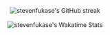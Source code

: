 <div align="center">
  <img
    src="https://github-readme-streak-stats.herokuapp.com/?user=stevenfukase&theme=highcontrast"
    alt="stevenfukase's GitHub streak"
  />
</div>

<br />

<div align="center">
  <img
    src="https://github-readme-stats.vercel.app/api/wakatime?username=stevenfukase&title_color=fa8000&bg_color=000000&text_color=ffffff&border_color=b6b6b6&langs_count=4&layout=compact&custom_title=Top%20Languages"
    alt="stevenfukase's Wakatime Stats"
  />
</div>
